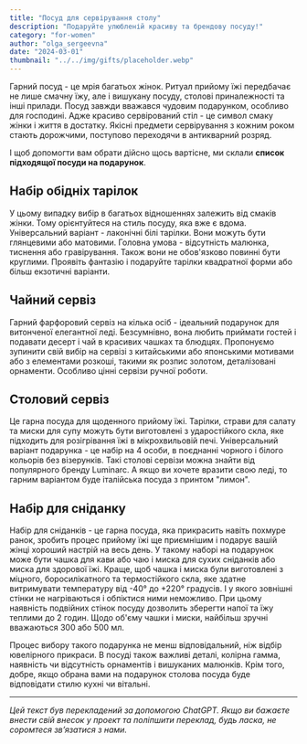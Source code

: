 ```yaml
---
title: "Посуд для сервірування столу"
description: "Подаруйте улюбленій красиву та брендову посуду!"
category: "for-women"
author: "olga_sergeevna"
date: "2024-03-01"
thumbnail: "../../img/gifts/placeholder.webp"
---
```


Гарний посуд - це мрія багатьох жінок. Ритуал прийому їжі передбачає не лише смачну їжу, але і вишукану посуду, столові приналежності та інші прилади. Посуд завжди вважався чудовим подарунком, особливо для господині. Адже красиво сервірований стіл - це символ смаку жінки і життя в достатку. Якісні предмети сервірування з кожним роком стають дорожчими, поступово переходячи в антикварний розряд.

І щоб допомогти вам обрати дійсно щось вартісне, ми склали **список підходящої посуди на подарунок**.

## Набір обідніх тарілок

У цьому випадку вибір в багатьох відношеннях залежить від смаків жінки. Тому орієнтуйтеся на стиль посуду, яка вже є вдома. Універсальний варіант - лаконічні білі тарілки. Вони можуть бути глянцевими або матовими. Головна умова - відсутність малюнка, тиснення або гравірування. Також вони не обов'язково повинні бути круглими. Проявіть фантазію і подаруйте тарілки квадратної форми або більш екзотичні варіанти.

## Чайний сервіз

Гарний фарфоровий сервіз на кілька осіб - ідеальний подарунок для витонченої елегантної леді. Безсумнівно, вона любить приймати гостей і подавати десерт і чай в красивих чашках та блюдцях. Пропонуємо зупинити свій вибір на сервізі з китайськими або японськими мотивами або з елементами розкоші, такими як розпис золотом, деталізовані орнаменти. Особливо цінні сервізи ручної роботи.

## Столовий сервіз

Це гарна посуда для щоденного прийому їжі. Тарілки, страви для салату та миски для супу можуть бути виготовлені з ударостійкого скла, яке підходить для розігрівання їжі в мікрохвильовій печі. Універсальний варіант подарунка - це набір на 4 особи, в поєднанні чорного і білого кольорів без візерунків. Такі столові сервізи можна знайти від популярного бренду Luminarc. А якщо ви хочете вразити свою леді, то гарним варіантом буде італійська посуда з принтом "лимон".

## Набір для сніданку

Набір для сніданків - це гарна посуда, яка прикрасить навіть похмуре ранок, зробить процес прийому їжі ще приємнішим і подарує вашій жінці хороший настрій на весь день. У такому наборі на подарунок може бути чашка для кави або чаю і миска для сухих сніданків або миска для здорової їжі. Краще, щоб чашка і миска були виготовлені з міцного, боросилікатного та термостійкого скла, яке здатне витримувати температуру від -40° до +220° градусів. І у якого зовнішні стінки не нагріваються і обпіктися ними неможливо. При цьому наявність подвійних стінок посуду дозволить зберегти напої та їжу теплими до 2 годин. Щодо об'єму чашки і миски, найбільш зручні вважаються 300 або 500 мл.

Процес вибору такого подарунка не менш відповідальний, ніж відбір ювелірного прикраси. В посуді також важливі деталі, колірна гамма, наявність чи відсутність орнаментів і вишуканих малюнків. Крім того, добре, якщо обрана вами на подарунок столова посуда буде відповідати стилю кухні чи вітальні.

---

*Цей текст був перекладений за допомогою ChatGPT. Якщо ви бажаєте внести свій внесок у проект та поліпшити переклад, будь ласка, не соромтеся зв’язатися з нами.*
